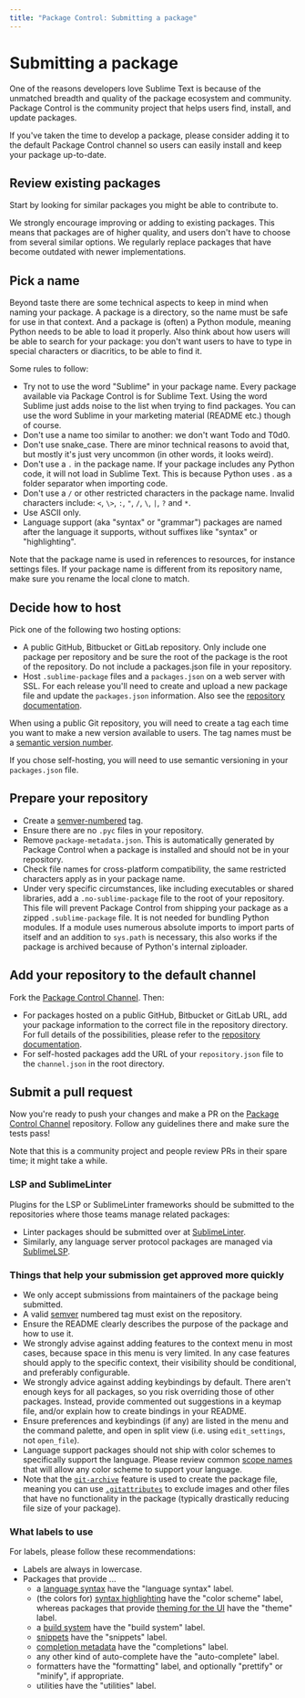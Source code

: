 ```yaml
---
title: "Package Control: Submitting a package"
---
```


<!-- Originals: -->
<!-- https://packagecontrol.io/docs/submitting_a_package -->
<!-- https://github.com/wbond/packagecontrol.io/blob/master/app/html/docs/submitting_a_package.html -->


# Submitting a package

One of the reasons developers love Sublime Text
is because of the unmatched breadth and quality of the package ecosystem
and community.
Package Control is the community project that helps users find,
install, and update packages.

If you've taken the time to develop a package,
please consider adding it to the default Package Control channel
so users can easily install and keep your package up-to-date.


## Review existing packages

Start by looking for similar packages you might be able to contribute to.

We strongly encourage improving or adding to existing packages.
This means that packages are of higher quality,
and users don't have to choose from several similar options.
We regularly replace packages that have become outdated
with newer implementations. 


## Pick a name

Beyond taste there are some technical aspects to keep in mind
when naming your package.
A package is a directory, so the name must be safe for use in that context.
And a package is (often) a Python module,
meaning Python needs to be able to load it properly.
Also think about how users will be able to search for your package:
you don't want users to have to type in special characters or diacritics,
to be able to find it.

Some rules to follow:

- Try not to use the word "Sublime" in your package name.
  Every package available via Package Control is for Sublime Text.
  Using the word Sublime just adds noise to the list
  when trying to find packages.
  You can use the word Sublime in your marketing material
  (README etc.) though of course.
- Don't use a name too similar to another: we don't want Todo and T0d0.
- Don't use snake_case.
  There are minor technical reasons to avoid that,
  but mostly it's just very uncommon (in other words, it looks weird).
- Don't use a `.` in the package name.
  If your package includes any Python code, it will not load in Sublime Text.
  This is because Python uses . as a folder separator when importing code.
- Don't use a `/` or other restricted characters in the package name.
  Invalid characters include:
  `<`, `\>`, `:`, `"`, `/`, `\`, `|`, `?` and `*`.
- Use ASCII only.
- Language support (aka "syntax" or "grammar") packages
  are named after the language it supports,
  without suffixes like "syntax" or "highlighting".

Note that the package name is used in references to resources,
for instance settings files.
If your package name is different from its repository name,
make sure you rename the local clone to match.


## Decide how to host

Pick one of the following two hosting options:

- A public GitHub, Bitbucket or GitLab repository.
  Only include one package per repository
  and be sure the root of the package is the root of the repository.
  Do not include a packages.json file in your repository.
- Host `.sublime-package` files and a `packages.json` on a web server with SSL.
  For each release you'll need to create and upload a new package file
  and update the `packages.json` information.
  Also see the [repository documentation][repo].

When using a public Git repository,
you will need to create a tag each time
you want to make a new version available to users.
The tag names must be a [semantic version number][semver].

If you chose self-hosting,
you will need to use semantic versioning in your `packages.json` file.


## Prepare your repository

- Create a [semver-numbered][semver] tag.
- Ensure there are no `.pyc` files in your repository.
- Remove `package-metadata.json`.
  This is automatically generated by Package Control
  when a package is installed
  and should not be in your repository.
- Check file names for cross-platform compatibility,
  the same restricted characters apply as in your package name.
- Under very specific circumstances,
  like including executables or shared libraries,
  add a `.no-sublime-package` file to the root of your repository.
  This file will prevent Package Control from shipping your package
  as a zipped `.sublime-package` file.
  It is not needed for bundling Python modules.
  If a module uses numerous absolute imports
  to import parts of itself
  and an addition to `sys.path` is necessary,
  this also works if the package is archived
  because of Python's internal ziploader.


## Add your repository to the default channel

Fork the [Package Control Channel][pcc]. Then:

- For packages hosted on a public GitHub, Bitbucket or GitLab URL,
  add your package information to the correct file in the repository directory.
  For full details of the possibilities,
  please refer to the [repository documentation][repo].
- For self-hosted packages
  add the URL of your `repository.json` file to the `channel.json`
  in the root directory.


## Submit a pull request

Now you're ready to push your changes and make a PR
on the [Package Control Channel][pcc] repository.
Follow any guidelines there and make sure the tests pass!

Note that this is a community project
and people review PRs in their spare time; it might take a while.

[repo]: pc_repository.html
[pcc]: https://github.com/wbond/package_control_channel


### LSP and SublimeLinter

Plugins for the LSP or SublimeLinter frameworks should be submitted to the repositories where those teams manage related packages:

- Linter packages should be submitted over at [SublimeLinter][sl].
- Similarly, any language server protocol packages
  are managed via [SublimeLSP][lsp].

[sl]: https://github.com/SublimeLinter/package_control_channel
[lsp]: https://github.com/SublimeLinter/package_control_channel



### Things that help your submission get approved more quickly

- We only accept submissions from maintainers of the package being submitted.
- A valid [semver][] numbered tag must exist on the repository.
- Ensure the README clearly describes the purpose of the package
  and how to use it.
- We strongly advise against adding features to the context menu in most cases,
  because space in this menu is very limited.
  In any case features should apply to the specific context,
  their visibility should be conditional,
  and preferably configurable.
- We strongly advice against adding keybindings by default.
  There aren't enough keys for all packages,
  so you risk overriding those of other packages.
  Instead, provide commented out suggestions in a keymap file,
  and/or explain how to create bindings in your README.
- Ensure preferences and keybindings (if any)
  are listed in the menu and the command palette,
  and open in split view (i.e. using `edit_settings`, not `open_file`).
- Language support packages should not ship with color schemes
  to specifically support the language.
  Please review common [scope names][scopes]
  that will allow any color scheme to support your language.
- Note that the [`git-archive`][arch] feature is used to create the package file,
  meaning you can use [`.gitattributes`][attr] to exclude images and other files
  that have no functionality in the package
  (typically drastically reducing file size of your package).

[scopes]: https://www.sublimetext.com/docs/scope_naming.html
[attr]: https://www.git-scm.com/docs/gitattributes#_export_ignore
[arch]: https://git-scm.com/docs/git-archive


### What labels to use

For labels, please follow these recommendations:

- Labels are always in lowercase.
- Packages that provide ... 
  - a [language syntax][syntax] have the "language syntax" label.
  - (the colors for) [syntax highlighting][colors]
    have the "color scheme" label,
    whereas packages that provide [theming for the UI][theme]
    have the "theme" label.
  - a [build system][build] have the "build system" label.
  - [snippets][snip] have the "snippets" label.
  - [completion metadata][complete] have the "completions" label.
  - any other kind of auto-complete have the "auto-complete" label.
  - formatters have the "formatting" label,
    and optionally "prettify" or "minify", if appropriate.
  - utilities have the "utilities" label.

[syntax]: https://www.sublimetext.com/docs/syntax.html
[colors]:https://www.sublimetext.com/docs/color_schemes.html
[theme]: https://www.sublimetext.com/docs/themes.html
[build]: https://www.sublimetext.com/docs/build_systems.html
[snip]: https://www.sublimetext.com/docs/completions.html#snippets
[complete]: https://www.sublimetext.com/docs/completions.html#completion-metadata

[semver]: http://semver.org
